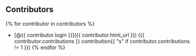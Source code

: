 ## Contributors

{% for contributor in contributors %}
- [@{{ contributor.login }}]({{ contributor.html_url }}) ({{ contributor.contributions }} contribution{{ "s" if contributor.contributions != 1 }})
{% endfor %}